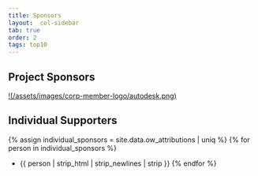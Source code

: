 ```yaml
---
title: Sponsors
layout:  col-sidebar
tab: true
order: 2
tags: top10
---
```


## Project Sponsors

[!(/assets/images/corp-member-logo/autodesk.png)](http://www.autodesk.com/)

## Individual Supporters

{% assign individual_sponsors = site.data.ow_attributions | uniq %}
{% for person in individual_sponsors %}
* {{ person | strip_html | strip_newlines | strip }}
{% endfor %}

